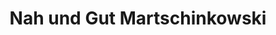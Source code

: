---
title: "Nah und Gut Martschinkowski"
url: /schollene/nah-und-gut-martschinkowski/
shop: Lebensmittel
---